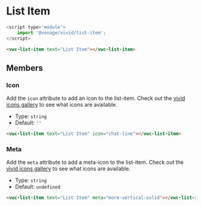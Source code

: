 # List Item

```js
<script type='module'>
    import '@vonage/vivid/list-item';
</script>
```

```html preview
<vwc-list-item text="List Item"></vwc-list-item>
```

## Members

### Icon

Add the `icon` attribute to add an icon to the list-item.
Check out the [vivid icons gallery](https://icons.vivid.vonage.com) to see what icons are available.

- Type: `string`
- Default: `''`

```html preview
<vwc-list-item text="List Item" icon="chat-line"></vwc-list-item>
```

### Meta

Add the `meta` attribute to add a meta-icon to the list-item.
Check out the [vivid icons gallery](https://icons.vivid.vonage.com) to see what icons are available.

- Type: `string`
- Default: `undefined`

```html preview
<vwc-list-item text="List Item" meta="more-vertical-solid"></vwc-list-item>
```
